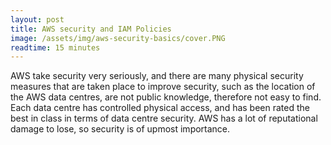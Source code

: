 ```yaml
---
layout: post
title: AWS security and IAM Policies
image: /assets/img/aws-security-basics/cover.PNG
readtime: 15 minutes
---
```


AWS take security very seriously, and there are many physical security measures that are taken place to improve security, such as the location of the AWS data centres, are not public knowledge, therefore not easy to find. Each data centre has controlled physical access, and has been rated the best in class in terms of data centre security. AWS has a lot of reputational damage to lose, so security is of upmost importance.


<amp-img src="/assets/img/aws-security-basics/example.png"
  width="400"
  height="140"
  layout="responsive">
</amp-img>
